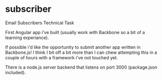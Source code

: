 # subscriber
Email Subscribers Technical Task

First Angular app i've built (usually work with Backbone so a bit of a learning experiance). 

If possible i'd like the opportunity to submit another app written in Backbone.js! I think I bit off a bit more than I can chew attempting this in a couple of hours with a framework i've not touched yet.

There is a node.js server backend that listens on port 3000 (package.json included).